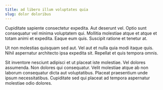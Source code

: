 ```yaml
---
title: ad libero illum voluptates quia
slug: dolor doloribus
---
```


Cupiditate sapiente consectetur expedita. Aut deserunt vel. Optio sunt consequatur vel minima voluptatem qui. Mollitia molestiae atque et atque et totam animi et expedita. Eaque eum quis. Suscipit ratione et tenetur at.

Ut non molestias quisquam sed aut. Vel aut et nulla quia modi itaque quis. Nihil aspernatur architecto ipsa expedita sit. Repellat et quis tempora omnis.

Sit inventore nesciunt adipisci et ut placeat iste molestiae. Vel dolores assumenda. Non dolores qui consequatur. Velit molestiae atque ab non laborum consequatur dicta aut voluptatibus. Placeat praesentium unde ipsum necessitatibus. Cupiditate sed qui placeat ad tempora aspernatur molestiae odio dolores.
